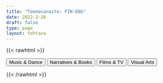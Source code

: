 ```yaml
---
title: "Teemasanasto: FIN-ENG"
date: 2022-3-26
draft: false
type: page
layout: tehtava
---
```

{{< rawhtml >}}
<link rel="stylesheet" type="text/css" href="/css/flashcard1.css"/>
<html>
 <body>
 <div id="cardArea"></div>
<div id=valikko>
<button id="teema1">Music & Dance</button>  <button id="teema2">Narratives & Books</button>   <button id="teema3">Films & TV</button>   <button id="teema4">Visual Arts</button>
</div>
  <div id="lukumaara"></div>
  <div id="buttonArea" class="grid grid-cols-3"></div>
 </body>
</html>

<script> 
$(document).ready(function() {

  var currentQuestion = 0;
  var qbank = [
["akustinen, ilman sähköisiä vahvistimia soitettu", "acoustic"], 
	["sovittaa", "arrange"], 
	["(vaski)puhallinorkesteri", "brass band"], 
	["kuoro", "choir"], 
	["sointu", "chord"], 
	["kertosäe", "chorus, refrain"], 
	["säveltää", "compose"], 
	["konsertti", "concert"], 
	["johtaa orkesteria", "conduct"], 
	["ylimääräinen numero itse esityksen jälkeen", "encore"], 
	["keikka", "gig"], 
	["kuulokkeet", "headphones"], 
	["hymni, virsi", "hymn"], 
	["soitin, instrumentti", "instrument"], 
	["sävellaji", "key"], 
	["kosketinsoitin, koskettimet", "keyboard"], 
	["sanoitukset, lyriikat", "lyrics"], 
	["duuri", "major"], 
	["potpuri, sikermä", "medley"], 
	["molli", "minor"], 
	["muusikko", "musician"], 
	["kansallislaulu", "national anthem"], 
	["nuotti, sävel", "note"], 
	["orkesteri", "orchestra"], 
	["lyömäsoittimet", "percussion"], 
	["(ääni)levy, äänittää, levyttää", "record"], 
	["levy-yhtiö", "record label"], 
	["riffi, lyhyt toistuva sävelkulku", "riff"], 
	["nuotit, partituuri", "sheet music, score"], 
	["kaiuttimet", "speakers"], 
	["kuunnella suoratoistona", "stream"], 
	["jousisoittimet", "strings"], 
	["(ääni)raita, kappale", "track"], 
	["säkeistö", "verse"], 
	["laulu(osuudet)", "vocals"], 
	["koe-esiintyä, koe-esiintyminen", "audition"], 
	["tahti", "bar, measure"], 
	["isku", "beat"], 
	["nykymusiikki, -tanssi", "contemporary"], 
	["kansanmusiikki, -tanssi", "folk"], 
	["tyylilaji, genre", "genre"], 
	["improvisoida", "improvise"], 
	["tulkita", "interpret"], 
	["esiintyä", "perform"], 
	["rytmi", "rhythm"], 
	["tempo, nopeus", "tempo"], 
	["kirjailija", "author, writer"], 
	["omaelämäkerta", "autobiography"], 
	["elämäkerta", "biography"], 
	["takakannen teksti", "blurb"], 
	["luku", "chapter"], 
	["henkilöhahmo", "character"], 
	["humoristinen naiskirjallisuus", "chick lit"], 
	["jäädä jännittävään kohtaan", "cliffhanger"], 
	["kansi", "cover"], 
	["rikosromaani", "crime novel"], 
	["arvostelija", "critic, reviewer"], 
	["painos", "edition"], 
	["eepos, eeppinen", "epic"], 
	["ote", "extract"], 
	["faabeli, opettava eläinsatu", "fable"], 
	["satu", "fairy tale"], 
	["kirjallisuuden laji", "genre"], 
	["haamukirjoittaja", "ghost writer"], 
	["kauhutarina", "horror story"], 
	["kuvitus", "illustration"], 
	["kirjasto", "library"], 
	["kirjallinen, kirjallisuus-", "literary"], 
	["muistelmat", "memoir, memoirs"], 
	["sivuhenkilö", "minor character"], 
	["kertoja", "narrator"], 
	["romaanikirjailija", "novelist"], 
	["pienoisromaani", "novella"], 
	["lastenloru", "nursery rhyme"], 
	["kappale", "paragraph"], 
	["juoni", "plot"], 
	["päähenkilö", "protagonist, main character"], 
	["salanimi", "pseudonym, pen-name"], 
	["julkaista, kustantaa", "publish"], 
	["kustantaja", "publisher"], 
	["arvostelu", "review"], 
	["rakkausromaani", "romantic fiction"], 
	["tieteiskirjallisuus", "science fiction, sci-fi"], 
	["kirja-antikvariaatti", "second-hand bookshop"], 
	["tapahtumapaikka", "setting"], 
	["novelli", "short story"], 
	["sivujuoni", "subplot"], 
	["teema, aihe", "theme"], 
	["jännitysromaani", "thriller"], 
	["kirjan nimi", "title"], 
	["juonenkäänne", "twist"], 
	["salapoliisitarina", "whodunit, detective story"], 
	["äänikirja", "audiobook"], 
	["myyntimenestys", "bestseller"], 
	["kaunokirjallisuus, fiktio", "fiction"], 
	["sarjakuvakirja, sarjakuvaromaani", "graphic novel"], 
	["kovakantinen kirja", "hardback"], 
	["kirja, joka täytyy lukea", "must-read"], 
	["kerronta, kertoma-", "narrative"], 
	["tietokirjallisuus", "non-fiction"], 
	["romaani", "novel"], 
	["kirja, jota ei voi jättää kesken", "page-turner"], 
	["pokkari", "paperback"], 
	["proosa", "prose"], 
	["omakustanne", "self-published"], 
	["kertomus, tarina", "story"], 
	["kiertoilmaisu", "euphemism"], 
	["säe", "line"], 
	["kielikuva", "metaphor"], 
	["runo", "poem"], 
	["runoilija", "poet"], 
	["loppusointu", "rhyme"], 
	["säkeistö", "verse, stanza"], 
	["näytös; näytellä", "act"], 
	["näyttelijä", "actor, actress"], 
	["koe-esiintyminen", "audition"], 
	["komedia", "comedy"], 
	["puvustus", "costumes"], 
	["esirippu", "curtain"], 
	["draama, näytelmäkirjallisuus", "drama"], 
	["kenraaliharjoitus", "dress rehearsal"], 
	["lämpiö", "green room"], 
	["väliaika", "interval"], 
	["repliikki, vuorosanat", "lines"], 
	["monologi, yksinpuhelu", "monologue"], 
	["näytelmä", "play"], 
	["näytelmäkirjailija", "playwright, dramatist"], 
	["harjoitella", "rehearse"], 
	["kohtaus", "scene"], 
	["lavastus", "set"], 
	["lava, näyttämö", "stage"], 
	["murhenäytelmä", "tragedy"], 
	["näyttelijä", "actor, actress"], 
	["sovitus, versiointi, adaptaatio", "adaptation"], 
	["koe-esiintyminen", "audition"], 
	["piirrosfilmi, animaatio", "animation"], 
	["menestyselokuva", "blockbuster"], 
	["lippukassa, -myymälä, -luukku", "box office"], 
	["roolittaa, näyttelijäryhmä, -kaarti", "cast"], 
	["elokuvateatteri, -teollisuus, -taide", "cinema"], 
	["elokuvan kuvaaminen", "cinematography"], 
	["loppuhuipennus, koukuttava (avoin) loppuratkaisu", "cliffhanger"], 
	["huipentuma, käännekohta", "climax"], 
	["puvustaja", "costumer, costume designer"], 
	["esiintymisasu, puvustaa", "costume"], 
	["tekijäluettelo", "credits"], 
	["vuoropuhelu", "dialogue"], 
	["ohjaaja", "director"], 
	["dokumenttielokuva", "documentary"], 
	["jälkiäänittää, dubata", "dub"], 
	["leikkaaja, editoija", "editor"], 
	["avustaja", "extra"], 
	["kokoillan elokuva", "feature film"], 
	["elokuvasarja", "film franchise"], 
	["takauma", "flashback"], 
	["leffa, elokuva", "flick"], 
	["sankari", "hero, heroine"], 
	["päärooli", "lead role"], 
	["valaistus", "lighting"], 
	["kuvauspaikka", "location"], 
	["elokuvissa kävijä", "moviegoer, cinemagoer"], 
	["elokuvateatteri", "movie theatre"], 
	["ensi-ilta", "premiere"], 
	["tuottaja", "producer"], 
	["rekvisiitta", "props"], 
	["julkaista", "release"], 
	["romanttinen komedia", "romcom, romantic comedy"], 
	["kohtaus, tapahtumapaikka, kulissi", "scene"], 
	["(elokuva)käsikirjoitus", "script, screenplay"], 
	["elokuvakäsikirjoittaja", "screenwriter"], 
	["jatko-osa", "sequel"], 
	["kulissit", "set"], 
	["tapahtumapaikka, miljöö", "setting"], 
	["valkokangas", "silver screen"], 
	["äänitehoste", "sound effect"], 
	["elokuvan musiikki", "soundtrack"], 
	["erikoistehoste", "special effect"], 
	["sijaisnäyttelijä", "stunt (man/woman/double)"], 
	["tekstitys", "subtitle"], 
	["sivurooli", "supporting role"], 
	["ennakkomainos", "trailer"], 
	["roisto", "villain"], 
	["visuaaliset tehosteet", "visual effects"], 
	["ääninäyttelijä", "voice actor"], 
	["taustaselostus", "voice-over"], 
	["katsoa ”ahmien”, katsoa putkeen", "binge-watch"], 
	["(pika-)kelata eteenpäin", "fast forward"], 
	["lähettää esitys suorana netin välityksellä, livestriimata", "live streaming"], 
	["internetin yli välitettävä", "OTT, over the top"], 
	["alkuperäissarja", "original series"], 
	["pysäyttää kuva", "pause"], 
	["maksutelevisio", "pay-TV"], 
	["toistaa uudelleen", "replay"], 
	["kelata taaksepäin", "rewind"], 
	["suoratoisto-, ohjelmakirjastopalvelu", "streaming service"], 
	["tilaus", "subscription"], 
	["tilausvideo", "VoD, video on demand"], 
	["pieleen mennyt otos, kömmähdys", "blooper"], 
	["lähetys, lähettää", "broadcast"], 
	["piirrossarja, -elokuva", "cartoon"], 
	["kanava", "channel"], 
	["mainos", "commercial"], 
	["jakso", "episode"], 
	["kuvamateriaali", "footage"], 
	["visailuohjelma", "game show"], 
	["juontaja, juontaa, emäntä, isäntä", "host"], 
	["myöhäisillan ohjelma", "late night show"], 
	["perinteinen televisio, jossa ohjelmat katsotaan silloin, kun kanava ne lähettää", "linear TV"], 
	["uutislähetys", "newscast"], 
	["paras katseluaika", "prime time"], 
	["katsojaluvut", "ratings"], 
	["tosi-TV", "reality TV"], 
	["tallenne", "recording"], 
	["uusinta", "rerun"], 
	["kausi", "season"], 
	["kauden päätösjakso", "season finale"], 
	["sarja, kausi", "series"], 
	["tilannekomedia", "sitcom, situation comedy"], 
	["saippuaooppera", "soap opera"], 
	["oheistuote, -sarja", "spin off"], 
	["kykykilpailu", "talent show"], 
	["keskusteluohjelma", "talk show"], 
	["katsoja", "viewer"], 
	["esteettinen", "aesthetic, esthetic"], 
	["arkkitehtuuri", "architecture"], 
	["taidegalleria", "art gallery"], 
	["taideteos", "artwork, work of art"], 
	["sivellin", "brush"], 
	["siveltimenveto", "brushstroke"], 
	["kangas", "canvas"], 
	["sarjakuva", "cartoon"], 
	["kaivertaa, veistää", "carve"], 
	["keramiikka", "ceramics"], 
	["hiili", "charcoal"], 
	["taltta", "chisel"], 
	["savi", "clay"], 
	["kokoelma", "collection"], 
	["sommitelma", "composition"], 
	["nykytaide", "contemporary art"], 
	["kontrasti", "contrast"], 
	["värikynä", "crayon"], 
	["kuvata", "depict"], 
	["suunnittelu; muotoilla, suunnitella; muotoilu, malli", "design"], 
	["piirros, piirustus", "drawing"], 
	["maalausteline", "easel"], 
	["etsaus (syövyttämällä tehtävä taidegrafiikka)", "etching"], 
	["esittää, asettaa näytteille, näyttelyesine", "exhibit"], 
	["näyttely", "exhibition"], 
	["kehys", "frame"], 
	["väärennös", "fake, forgery"], 
	["graffiti", "graffiti"], 
	["grafiikka", "graphics"], 
	["piirtopöytä", "graphics tablet"], 
	["sävy", "hue"], 
	["kuvitus", "illustration"], 
	["installaatio", "installation"], 
	["maisemamaalaus", "landscape"], 
	["marmori", "marble"], 
	["tussikynä", "marker"], 
	["mestariteos", "masterpiece"], 
	["moderni taide", "modern art"], 
	["mosaiikki", "mosaic"], 
	["aihe", "motif"], 
	["seinämaalaus", "mural"], 
	["öljyväri", "oil colour"], 
	["öljyvärimaalaus", "oil painting"], 
	["maalaus", "painting"], 
	["taidemaalari", "painter"], 
	["perspektiivi", "perspective"], 
	["painokuva", "print"], 
	["esittää", "portray"], 
	["muotokuva", "portrait"], 
	["juliste", "poster"], 
	["keramiikka, savenvalanta", "pottery"], 
	["päävärit", "primary colours"], 
	["mittasuhde", "proportion"], 
	["veistää, muotoilla", "sculpt"], 
	["kuvanveistäjä", "sculptor"], 
	["kuvanveisto, veistos", "sculpture"], 
	["liuotin", "solvent"], 
	["omakuva", "self-portrait"], 
	["varjo", "shade"], 
	["luonnostella, luonnos", "sketch"], 
	["lasimaalaus", "stained glass"], 
	["patsas", "statue"], 
	["asetelma", "still life"], 
	["kolmiulotteinen", "three-dimensional"], 
	["värisävy", "tint"], 
	["läpikuultava", "translucent"], 
	["läpinäkyvä", "transparent"], 
	["akvarelli, vesivärimaalaus", "watercolour"], 
	["kuvakulma", "angle"], 
	["lähikuva", "close-up"], 
	["rajata (kuvaa)", "crop"], 
	["suurentaa", "enlarge"], 
	["valotus", "exposure"], 
	["salamavalo", "flash"], 
	["tarkentaa", "focus"], 
	["linssi", "lens"], 
	["panoraama", "panorama"], 
	["valokuvaus", "photography"], 
	["valokuvaaja", "photographer"], 
	["käsitellä kuvaa kuvankäsittelyohjelmalla", "photoshop"], 
	["poseerata", "pose"], 
	["kuvata", "shoot, shot, shot"], 
	["kuva, otto, otos", "shot"], 
	["suljin", "shutter"], 
	["kolmijalka", "tripod"], 
	["zoomata", "zoom"], 
  ];

beginActivity();
  edellinen();
  random();
  seuraava();
  kortinVaihto();

  	$("#teema1").on("click", function(){
    currentQuestion = 0;
    beginActivity();
    })
    $("#teema2").on("click", function(){
    currentQuestion = 46;
    beginActivity();
    })
    $("#teema3").on("click", function(){
    currentQuestion = 114;
    beginActivity();
    })
    $("#teema4").on("click", function(){
    currentQuestion = 223;
    beginActivity();
    })

  window.addEventListener('keydown', (e) => {
    if (e.keyCode === 32 && e.target === document.body) {
      e.preventDefault();
    }
  });

  document.body.onkeydown = function(event) {
    event = event || window.event;
    var keycode = event.charCode || event.keyCode;
    if (keycode === 37 && currentQuestion > 0) {
      currentQuestion--;
      beginActivity();
    }

    if (keycode === 82) {
      var randomNumber = Math.floor(Math.random() * qbank.length);
      currentQuestion = randomNumber;
      beginActivity();
    }

    if (keycode === 39 && currentQuestion < qbank.length - 1) {
      currentQuestion++;
      beginActivity();
    }

    if (keycode === 32) {
      var parentDiv = document.getElementById("cardArea");
      var childDiv = document.getElementById("card1");
      if (parentDiv.contains(childDiv)) {
        $("#cardArea").empty()
        $("#cardArea").append('<div id="card2" class="card">' + qbank[currentQuestion][1] + '</div>')
        $("#card2").css("background-color", "#00473c")
      } else {
        $("#cardArea").empty()
        $("#cardArea").append('<div id="card1" class="card">' + qbank[currentQuestion][0] + '</div>')
        $("#card1").css("background-color", "#1F2937")
      }
    }

  }

  function beginActivity() {
    $("#cardArea").empty();
    $("#cardArea").append('<div id="card1" class="card">' + qbank[currentQuestion][0] + '</div>');
    $("#card1").css("background-color", "#1F2937");
    $("#lukumaara").empty();
    var korttia = document.createElement('div')
    korttia.innerHTML = currentQuestion + 1 + " / " + qbank.length;
    document.getElementById('lukumaara').appendChild(korttia);
  }

  function kortinVaihto() {
    $("#cardArea").on("click", function() {
      var parentDiv = document.getElementById("cardArea");
      var childDiv = document.getElementById("card1");
      if (parentDiv.contains(childDiv)) {
        $("#cardArea").empty()
        $("#cardArea").append('<div id="card2" class="card">' + qbank[currentQuestion][1] + '</div>')
        $("#card2").css("background-color", "#00473c")
      } else {
        $("#cardArea").empty()
        $("#cardArea").append('<div id="card1" class="card">' + qbank[currentQuestion][0] + '</div>')
        $("#card1").css("background-color", "#1F2937")
      }
    })
  }


  function edellinen() {
    $("#buttonArea").append('<div id="prevButton">Edellinen</div>');
    $("#prevButton").on("click", function() {
      if (currentQuestion > 0) {
        currentQuestion--;
        beginActivity();
      }
    })
  }

  function random() {
    $("#buttonArea").append('<div id="random">Random</div>');
    $("#random").on("click", function() {
      var randomNumber = Math.floor(Math.random() * qbank.length);
      currentQuestion = randomNumber;
      beginActivity();
    })
  }

  function seuraava() {
    $("#buttonArea").append('<div id="nextButton">Seuraava</div>');
    $("#nextButton").on("click", function() {
      if (currentQuestion < qbank.length - 1) {
        currentQuestion++;
        beginActivity();
      }
    })
  }
})
</script>

{{< /rawhtml >}}
